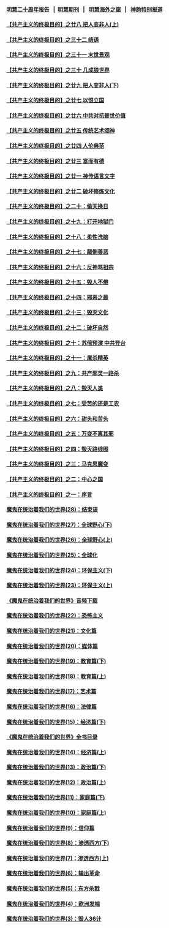 #### [明慧二十周年报告](https://github.com/gfw-breaker/mh-reports/blob/master/README.md?t=07201841) &nbsp;&nbsp;|&nbsp;&nbsp;[明慧期刊](https://github.com/gfw-breaker/mh-qikan) &nbsp;&nbsp;|&nbsp;&nbsp; [明慧海外之窗](https://github.com/gfw-breaker/mh-news/blob/master/README.md?t=07201841) &nbsp;&nbsp;|&nbsp;&nbsp; [神韵特别报道](https://github.com/gfw-breaker/mh-news/blob/master/shenyun.md?t=07201841) 

#### [【共产主义的终极目的】之廿八 把人变非人(上)](../pages/nsc422/n11340492.md?t=07201841) 

#### [【共产主义的终极目的】之三十二 结语](../pages/nsc422/n11360535.md?t=07201841) 

#### [【共产主义的终极目的】之三十一 末世景观](../pages/nsc422/n11351129.md?t=07201841) 

#### [【共产主义的终极目的】之三十 几成狼世界](../pages/nsc422/n11348280.md?t=07201841) 

#### [【共产主义的终极目的】之廿九 把人变非人(下)](../pages/nsc422/n11344140.md?t=07201841) 

#### [【共产主义的终极目的】之廿七 以恨立国](../pages/nsc422/n11336944.md?t=07201841) 

#### [【共产主义的终极目的】之廿六 中共对抗普世价值](../pages/nsc422/n11324785.md?t=07201841) 

#### [【共产主义的终极目的】之廿五 传统艺术颂神](../pages/nsc422/n11296396.md?t=07201841) 

#### [【共产主义的终极目的】之廿四 人伦典范](../pages/nsc422/n11296397.md?t=07201841) 

#### [【共产主义的终极目的】之廿三 富而有德](../pages/nsc422/n11283598.md?t=07201841) 

#### [【共产主义的终极目的】之廿一 神传语言文字](../pages/nsc422/n11263265.md?t=07201841) 

#### [【共产主义的终极目的】之廿二 破坏修炼文化](../pages/nsc422/n11245728.md?t=07201841) 

#### [【共产主义的终极目的】之二十：偷天换日](../pages/nsc422/n11238846.md?t=07201841) 

#### [【共产主义的终极目的】之十九：打开地狱门](../pages/nsc422/n11206376.md?t=07201841) 

#### [【共产主义的终极目的】之十八：柔性洗脑](../pages/nsc422/n11199994.md?t=07201841) 

#### [【共产主义的终极目的】之十七：颠倒善恶](../pages/nsc422/n11179782.md?t=07201841) 

#### [【共产主义的终极目的】之十六：反神骂祖宗](../pages/nsc422/n11166798.md?t=07201841) 

#### [【共产主义的终极目的】之十五：毁人不倦](../pages/nsc422/n11166792.md?t=07201841) 

#### [【共产主义的终极目的】之十四：邪恶之最](../pages/nsc422/n11150249.md?t=07201841) 

#### [【共产主义的终极目的】之十三：毁灭文化](../pages/nsc422/n11135227.md?t=07201841) 

#### [【共产主义的终极目的】之十二：破坏自然](../pages/nsc422/n11135214.md?t=07201841) 

#### [【共产主义的终极目的】之十：苏俄预演 中共登台](../pages/nsc422/n11118424.md?t=07201841) 

#### [【共产主义的终极目的】之十一：屠杀精英](../pages/nsc422/n11118442.md?t=07201841) 

#### [【共产主义的终极目的】之九：共产邪灵一路杀](../pages/nsc422/n11114139.md?t=07201841) 

#### [【共产主义的终极目的】之八：毁灭人类](../pages/nsc422/n11108503.md?t=07201841) 

#### [【共产主义的终极目的】之七：受苦的还是工农](../pages/nsc422/n11101809.md?t=07201841) 

#### [【共产主义的终极目的】之六：甜头和苦头](../pages/nsc422/n11096971.md?t=07201841) 

#### [【共产主义的终极目的】之五：万变不离其邪](../pages/nsc422/n11091285.md?t=07201841) 

#### [【共产主义的终极目的】之四：毁灭路线图](../pages/nsc422/n11086284.md?t=07201841) 

#### [【共产主义的终极目的】之三：马克思魔变](../pages/nsc422/n11061941.md?t=07201841) 

#### [【共产主义的终极目的】之二：中心之国](../pages/nsc422/n11047728.md?t=07201841) 

#### [【共产主义的终极目的】之一：序言](../pages/nsc422/n11086077.md?t=07201841) 

#### [魔鬼在统治着我们的世界(28)：结束语](../pages/nsc422/n10936246.md?t=07201841) 

#### [魔鬼在统治着我们的世界(27)：全球野心(下)](../pages/nsc422/n10928319.md?t=07201841) 

#### [魔鬼在统治着我们的世界(26)：全球野心(上)](../pages/nsc422/n10900318.md?t=07201841) 

#### [魔鬼在统治着我们的世界(25)：全球化](../pages/nsc422/n10788205.md?t=07201841) 

#### [魔鬼在统治着我们的世界(24)：环保主义(下)](../pages/nsc422/n10695307.md?t=07201841) 

#### [魔鬼在统治着我们的世界(23)：环保主义(上)](../pages/nsc422/n10688613.md?t=07201841) 

#### [《魔鬼在统治着我们的世界》音频下载](../pages/nsc422/n10635553.md?t=07201841) 

#### [魔鬼在统治着我们的世界(22)：恐怖主义](../pages/nsc422/n10614727.md?t=07201841) 

#### [魔鬼在统治着我们的世界(21)：文化篇](../pages/nsc422/n10597706.md?t=07201841) 

#### [魔鬼在统治着我们的世界(20)：媒体篇](../pages/nsc422/n10586579.md?t=07201841) 

#### [魔鬼在统治着我们的世界(19)：教育篇(下)](../pages/nsc422/n10564808.md?t=07201841) 

#### [魔鬼在统治着我们的世界(18)：教育篇(上)](../pages/nsc422/n10526970.md?t=07201841) 

#### [魔鬼在统治着我们的世界(17)：艺术篇](../pages/nsc422/n10499093.md?t=07201841) 

#### [魔鬼在统治着我们的世界(16)：法律篇](../pages/nsc422/n10485969.md?t=07201841) 

#### [魔鬼在统治着我们的世界(15)：经济篇(下)](../pages/nsc422/n10469975.md?t=07201841) 

#### [《魔鬼在统治着我们的世界》全书目录](../pages/nsc422/n10464261.md?t=07201841) 

#### [魔鬼在统治着我们的世界(14)：经济篇(上)](../pages/nsc422/n10457370.md?t=07201841) 

#### [魔鬼在统治着我们的世界(13)：政治篇(下)](../pages/nsc422/n10448270.md?t=07201841) 

#### [魔鬼在统治着我们的世界(12)：政治篇(上)](../pages/nsc422/n10444576.md?t=07201841) 

#### [魔鬼在统治着我们的世界(11)：家庭篇(下)](../pages/nsc422/n10440961.md?t=07201841) 

#### [魔鬼在统治着我们的世界(10)：家庭篇(上)](../pages/nsc422/n10435448.md?t=07201841) 

#### [魔鬼在统治着我们的世界(9)：信仰篇](../pages/nsc422/n10432159.md?t=07201841) 

#### [魔鬼在统治着我们的世界(8)：渗透西方(下)](../pages/nsc422/n10429603.md?t=07201841) 

#### [魔鬼在统治着我们的世界(7)：渗透西方(上)](../pages/nsc422/n10426013.md?t=07201841) 

#### [魔鬼在统治着我们的世界(6)：输出革命](../pages/nsc422/n10421536.md?t=07201841) 

#### [魔鬼在统治着我们的世界(5)：东方杀戮](../pages/nsc422/n10417707.md?t=07201841) 

#### [魔鬼在统治着我们的世界(4)：欧洲发端](../pages/nsc422/n10414890.md?t=07201841) 

#### [魔鬼在统治着我们的世界(3)：毁人36计](../pages/nsc422/n10411583.md?t=07201841) 

